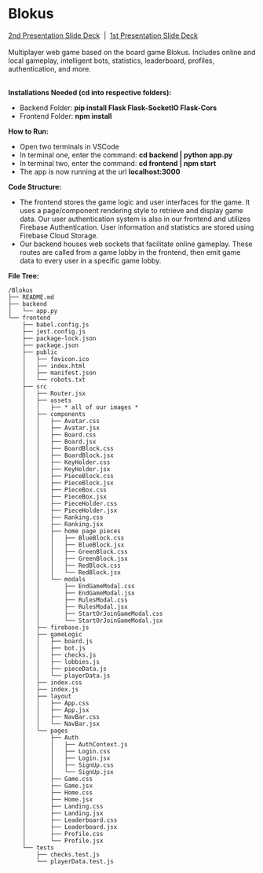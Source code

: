 # Blokus

[2nd Presentation Slide Deck](https://docs.google.com/presentation/d/1sTvqjjg-xdg9GPXPbcc5EDNPNzWsgae8kcIn5KCfmVU/edit?usp=sharing)&nbsp;&nbsp;|&nbsp;&nbsp;[1st Presentation Slide Deck](https://docs.google.com/presentation/d/139YdosKyl75yl2Gmjuyp_be5NmV_B-0E8FNGJkNHgc8/edit?usp=sharing)<br/><br/>
Multiplayer web game based on the board game Blokus. Includes online and local gameplay, intelligent bots, statistics, leaderboard, profiles, authentication, and more.<br/><br/>

<strong>Installations Needed (cd into respective folders):</strong>

- Backend Folder: <strong>pip install Flask Flask-SocketIO Flask-Cors</strong>
- Frontend Folder: <strong>npm install</strong>

<strong>How to Run:</strong>

- Open two terminals in VSCode
- In terminal one, enter the command: <strong>cd backend | python app.py</strong>
- In terminal two, enter the command: <strong>cd frontend | npm start</strong>
- The app is now running at the url <strong>localhost:3000</strong>

<strong>Code Structure:</strong>

- The frontend stores the game logic and user interfaces for the game. It uses a page/component rendering style to retrieve and display game data. Our user authentication system is also in our frontend and utilizes Firebase Authentication. User information and statistics are stored using Firebase Cloud Storage.
- Our backend houses web sockets that facilitate online gameplay. These routes are called from a game lobby in the frontend, then emit game data to every user in a specific game lobby.

<strong>File Tree:</strong>

    /Blokus
    ├── README.md
    ├── backend
    │   └── app.py
    └── frontend
        ├── babel.config.js
        ├── jest.config.js
        ├── package-lock.json
        ├── package.json
        ├── public
        │   ├── favicon.ico
        │   ├── index.html
        │   ├── manifest.json
        │   └── robots.txt
        ├── src
        │   ├── Router.jsx
        │   ├── assets
        │   │   ├── * all of our images *
        │   ├── components
        │   │   ├── Avatar.css
        │   │   ├── Avatar.jsx
        │   │   ├── Board.css
        │   │   ├── Board.jsx
        │   │   ├── BoardBlock.css
        │   │   ├── BoardBlock.jsx
        │   │   ├── KeyHolder.css
        │   │   ├── KeyHolder.jsx
        │   │   ├── PieceBlock.css
        │   │   ├── PieceBlock.jsx
        │   │   ├── PieceBox.css
        │   │   ├── PieceBox.jsx
        │   │   ├── PieceHolder.css
        │   │   ├── PieceHolder.jsx
        │   │   ├── Ranking.css
        │   │   ├── Ranking.jsx
        │   │   ├── home page pieces
        │   │   │   ├── BlueBlock.css
        │   │   │   ├── BlueBlock.jsx
        │   │   │   ├── GreenBlock.css
        │   │   │   ├── GreenBlock.jsx
        │   │   │   ├── RedBlock.css
        │   │   │   └── RedBlock.jsx
        │   │   └── modals
        │   │       ├── EndGameModal.css
        │   │       ├── EndGameModal.jsx
        │   │       ├── RulesModal.css
        │   │       ├── RulesModal.jsx
        │   │       ├── StartOrJoinGameModal.css
        │   │       └── StartOrJoinGameModal.jsx
        │   ├── firebase.js
        │   ├── gameLogic
        │   │   ├── board.js
        │   │   ├── bot.js
        │   │   ├── checks.js
        │   │   ├── lobbies.js
        │   │   ├── pieceData.js
        │   │   └── playerData.js
        │   ├── index.css
        │   ├── index.js
        │   ├── layout
        │   │   ├── App.css
        │   │   ├── App.jsx
        │   │   ├── NavBar.css
        │   │   └── NavBar.jsx
        │   └── pages
        │       ├── Auth
        │       │   ├── AuthContext.js
        │       │   ├── Login.css
        │       │   ├── Login.jsx
        │       │   ├── SignUp.css
        │       │   └── SignUp.jsx
        │       ├── Game.css
        │       ├── Game.jsx
        │       ├── Home.css
        │       ├── Home.jsx
        │       ├── Landing.css
        │       ├── Landing.jsx
        │       ├── Leaderboard.css
        │       ├── Leaderboard.jsx
        │       ├── Profile.css
        │       └── Profile.jsx
        └── tests
            ├── checks.test.js
            └── playerData.test.js
